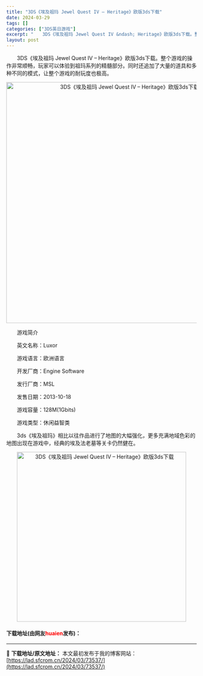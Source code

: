 ```yaml
---
title: "3DS《埃及祖玛 Jewel Quest IV – Heritage》欧版3ds下载"
date: 2024-03-29
tags: []
categories: ["3DS英日游戏"]
excerpt: "　　3DS《埃及祖玛 Jewel Quest IV &ndash; Heritage》欧版3ds下载。整个游戏的操作非常顺畅，玩家可以体验到祖玛系列的精髓部分。同时还追加了大量的道具和多种不同的模式，让整个游戏的耐玩度也极高。 　　游戏简介 　　英文名称：Luxor 　　游戏语言：欧洲语言 　　开发&hellip;"
layout: post
---
```


 <p>　　3DS《埃及祖玛 Jewel Quest IV &ndash; Heritage》欧版3ds下载。整个游戏的操作非常顺畅，玩家可以体验到祖玛系列的精髓部分。同时还追加了大量的道具和多种不同的模式，让整个游戏的耐玩度也极高。</p> <p align="center"><img align="" border="0" src="https://lad.sfcrom.cn/wp-content/uploads/2024/03/20240329_660627c7ad40f.jpg" width="636" alt="3DS《埃及祖玛 Jewel Quest IV – Heritage》欧版3ds下载" /></p> <p>　　游戏简介</p> <p>　　英文名称：Luxor</p> <p>　　游戏语言：欧洲语言</p> <p>　　开发厂商：Engine Software</p> <p>　　发行厂商：MSL</p> <p>　　发售日期：2013-10-18</p> <p>　　游戏容量：128M(1Gbits)</p> <p>　　游戏类型：休闲益智类</p> <p>　　3ds《埃及祖玛》相比以往作品进行了地图的大幅强化，更多充满地域色彩的地图出现在游戏中，经典的埃及法老墓等关卡仍然健在。</p> <p align="center"><img align="" border="0" src="https://lad.sfcrom.cn/wp-content/uploads/2024/03/20240329_660627c82718c.jpg" width="448" alt="3DS《埃及祖玛 Jewel Quest IV – Heritage》欧版3ds下载" /></p> <p><h4>下载地址(由网友<font color="red">huaien</font>发布)：</h4></p> 

---
📖 **下载地址/原文地址：** 本文最初发布于我的博客网站：[https://lad.sfcrom.cn/2024/03/73537/](https://lad.sfcrom.cn/2024/03/73537/)
